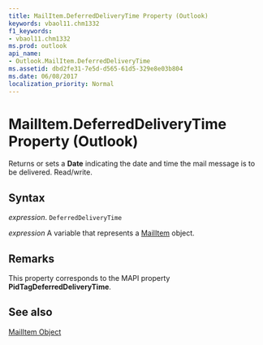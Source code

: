 ```yaml
---
title: MailItem.DeferredDeliveryTime Property (Outlook)
keywords: vbaol11.chm1332
f1_keywords:
- vbaol11.chm1332
ms.prod: outlook
api_name:
- Outlook.MailItem.DeferredDeliveryTime
ms.assetid: dbd2fe31-7e5d-d565-61d5-329e8e03b804
ms.date: 06/08/2017
localization_priority: Normal
---
```



# MailItem.DeferredDeliveryTime Property (Outlook)

Returns or sets a  **Date** indicating the date and time the mail message is to be delivered. Read/write.


## Syntax

_expression_. `DeferredDeliveryTime`

_expression_ A variable that represents a [MailItem](./Outlook.MailItem.md) object.


## Remarks

This property corresponds to the MAPI property  **PidTagDeferredDeliveryTime**.


## See also


[MailItem Object](Outlook.MailItem.md)

